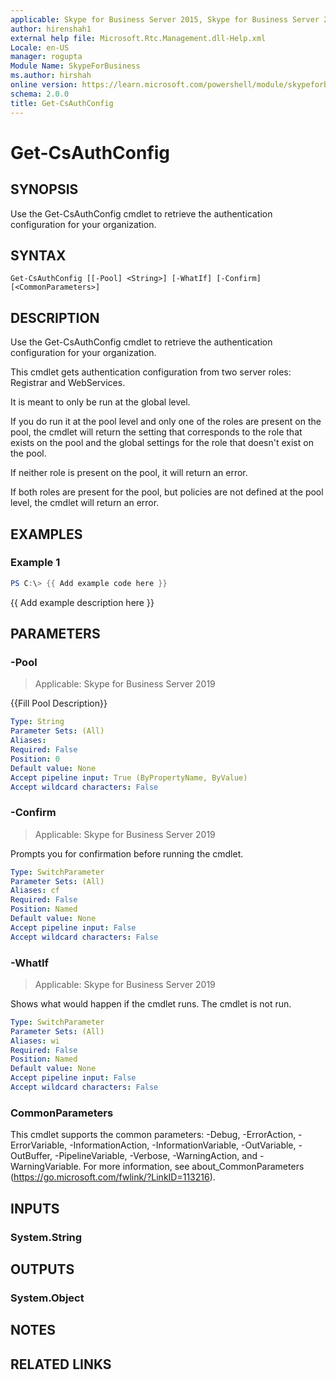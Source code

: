 ```yaml
---
applicable: Skype for Business Server 2015, Skype for Business Server 2019
author: hirenshah1
external help file: Microsoft.Rtc.Management.dll-Help.xml
Locale: en-US
manager: rogupta
Module Name: SkypeForBusiness
ms.author: hirshah
online version: https://learn.microsoft.com/powershell/module/skypeforbusiness/get-csauthconfig
schema: 2.0.0
title: Get-CsAuthConfig
---
```


# Get-CsAuthConfig

## SYNOPSIS
Use the Get-CsAuthConfig cmdlet to retrieve the authentication configuration for your organization.

## SYNTAX

```
Get-CsAuthConfig [[-Pool] <String>] [-WhatIf] [-Confirm] [<CommonParameters>]
```

## DESCRIPTION
Use the Get-CsAuthConfig cmdlet to retrieve the authentication configuration for your organization.

This cmdlet gets authentication configuration from two server roles: Registrar and WebServices.

It is meant to only be run at the global level.

If you do run it at the pool level and only one of the roles are present on the pool, the cmdlet will return the setting that corresponds to the role that exists on the pool and the global settings for the role that doesn't exist on the pool.

If neither role is present on the pool, it will return an error.

If both roles are present for the pool, but policies are not defined at the pool level, the cmdlet will return an error.

## EXAMPLES

### Example 1
```powershell
PS C:\> {{ Add example code here }}
```

{{ Add example description here }}

## PARAMETERS

### -Pool

> Applicable: Skype for Business Server 2019

{{Fill Pool Description}}

```yaml
Type: String
Parameter Sets: (All)
Aliases:
Required: False
Position: 0
Default value: None
Accept pipeline input: True (ByPropertyName, ByValue)
Accept wildcard characters: False
```

### -Confirm

> Applicable: Skype for Business Server 2019

Prompts you for confirmation before running the cmdlet.

```yaml
Type: SwitchParameter
Parameter Sets: (All)
Aliases: cf
Required: False
Position: Named
Default value: None
Accept pipeline input: False
Accept wildcard characters: False
```

### -WhatIf

> Applicable: Skype for Business Server 2019

Shows what would happen if the cmdlet runs.
The cmdlet is not run.

```yaml
Type: SwitchParameter
Parameter Sets: (All)
Aliases: wi
Required: False
Position: Named
Default value: None
Accept pipeline input: False
Accept wildcard characters: False
```

### CommonParameters
This cmdlet supports the common parameters: -Debug, -ErrorAction, -ErrorVariable, -InformationAction, -InformationVariable, -OutVariable, -OutBuffer, -PipelineVariable, -Verbose, -WarningAction, and -WarningVariable.
For more information, see about_CommonParameters (https://go.microsoft.com/fwlink/?LinkID=113216).

## INPUTS

### System.String

## OUTPUTS

### System.Object
## NOTES

## RELATED LINKS
